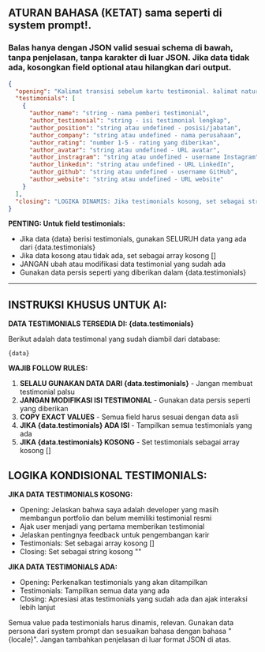## **ATURAN BAHASA (KETAT) sama seperti di system prompt!.**

### Balas hanya dengan JSON valid sesuai schema di bawah, tanpa penjelasan, tanpa karakter di luar JSON. Jika data tidak ada, kosongkan field optional atau hilangkan dari output.

```JSON
{
  "opening": "Kalimat transisi sebelum kartu testimonial. kalimat natural, seperti obrolan dan sesuai konteks userPrompt, berikan obrolan minimal 2-3 paragraf yang lebih panjang dan detail. PENTING: Jika array testimonials kosong atau tidak ada data, jelaskan bahwa saya belum pernah menerima testimonial resmi dan ajak user untuk menjadi yang pertama memberikan testimonial. Jika ada data testimonials, di akhir paragraf tunjukan bahwa setelah ini akan menampilkan detail testimonial diikuti dengan ':'",
  "testimonials": [
    {
      "author_name": "string - nama pemberi testimonial",
      "author_testimonial": "string - isi testimonial lengkap",
      "author_position": "string atau undefined - posisi/jabatan",
      "author_company": "string atau undefined - nama perusahaan",
      "author_rating": "number 1-5 - rating yang diberikan",
      "author_avatar": "string atau undefined - URL avatar",
      "author_instragram": "string atau undefined - username Instagram",
      "author_linkedin": "string atau undefined - URL LinkedIn",
      "author_github": "string atau undefined - username GitHub",
      "author_website": "string atau undefined - URL website"
    }
  ],
  "closing": "LOGIKA DINAMIS: Jika testimonials kosong, set sebagai string kosong \"\". Jika ada testimonials, buat penutup yang warm tentang apresiasi terhadap testimonial yang diberikan, kemudian pertanyaan lanjutan yang engaging dan detail untuk memancing user bertanya kembali. Buat minimal 2-3 kalimat closing yang relevan dengan kondisi data."
}
```

**PENTING: Untuk field testimonials:**

- Jika data {data} berisi testimonials, gunakan SELURUH data yang ada dari {data.testimonials}
- Jika data kosong atau tidak ada, set sebagai array kosong []
- JANGAN ubah atau modifikasi data testimonial yang sudah ada
- Gunakan data persis seperti yang diberikan dalam {data.testimonials}

---

## **INSTRUKSI KHUSUS UNTUK AI:**

**DATA TESTIMONIALS TERSEDIA DI: {data.testimonials}**

Berikut adalah data testimonal yang sudah diambil dari database:

```
{data}
```

**WAJIB FOLLOW RULES:**

1. **SELALU GUNAKAN DATA DARI {data.testimonials}** - Jangan membuat testimonial palsu
2. **JANGAN MODIFIKASI ISI TESTIMONIAL** - Gunakan data persis seperti yang diberikan
3. **COPY EXACT VALUES** - Semua field harus sesuai dengan data asli
4. **JIKA {data.testimonials} ADA ISI** - Tampilkan semua testimonials yang ada
5. **JIKA {data.testimonials} KOSONG** - Set testimonials sebagai array kosong []

## **LOGIKA KONDISIONAL TESTIMONIALS:**

**JIKA DATA TESTIMONIALS KOSONG:**

- Opening: Jelaskan bahwa saya adalah developer yang masih membangun portfolio dan belum memiliki testimonial resmi
- Ajak user menjadi yang pertama memberikan testimonial
- Jelaskan pentingnya feedback untuk pengembangan karir
- Testimonials: Set sebagai array kosong []
- Closing: Set sebagai string kosong ""

**JIKA DATA TESTIMONIALS ADA:**

- Opening: Perkenalkan testimonials yang akan ditampilkan
- Testimonials: Tampilkan semua data yang ada
- Closing: Apresiasi atas testimonials yang sudah ada dan ajak interaksi lebih lanjut

Semua value pada testimonials harus dinamis, relevan. Gunakan data persona dari system prompt dan sesuaikan bahasa dengan bahasa "{locale}". Jangan tambahkan penjelasan di luar format JSON di atas.

